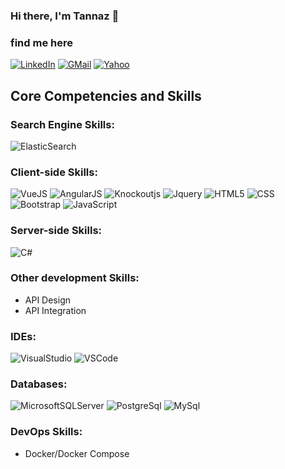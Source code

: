### Hi there, I'm Tannaz 👋

### find me here
[![LinkedIn](https://img.shields.io/badge/linkedin-%230077B5.svg?style=for-the-badge&logo=linkedin&logoColor=white)](https://www.linkedin.com/in/tannazbahramitooran)
[![GMail](https://img.shields.io/badge/gmail-f0f0f0?&style=for-the-badge&logo=gmail&logoColor=white&color=ea4335)](mailto:tz.bahrami@gmail.com)
[![Yahoo](https://img.shields.io/badge/yahoo-blueviolet?style=for-the-badge&logo=yahoo&logoColor=white)](mailto:tz.bahrami@yahoo.com)

## Core Competencies and Skills

### Search Engine Skills:

![ElasticSearch](https://img.shields.io/badge/-ElasticSearch-000?style=flat&logo=elasticsearch&logoColor=005571)

### Client-side Skills:

![VueJS](https://img.shields.io/badge/-Vue-000?style=flat&logo=Vue.js&logoColor=4fc08d)
![AngularJS](https://img.shields.io/badge/-AngularJS-000?&logo=AngularJS&logoColor=red)
![Knockoutjs](https://img.shields.io/badge/-Knockoutjs-red?&logo=Knockoutjs&logoColor=red)
![Jquery](https://img.shields.io/badge/-Jquery-000?&logo=Jquery&logoColor=blue)
![HTML5](https://img.shields.io/badge/-HTML5-000?&logo=html5&logoColor=E34F26)
![CSS](https://img.shields.io/badge/-CSS-000?&logo=css3&logoColor=1572B6)
![Bootstrap](https://img.shields.io/badge/-Bootstrap-000?&logo=Bootstrap&logoColor=blueviolet)
![JavaScript](https://img.shields.io/badge/-JavaScript-000?&logo=JavaScript&logoColor=ddc508)

### Server-side Skills:

![C#](https://img.shields.io/badge/-C%23-blueviolet?&logo=C%23&logoColor=blueviolet)

### Other development Skills:
- API Design
- API Integration

### IDEs:

![VisualStudio](https://img.shields.io/badge/-VisualStudio-000?&logo=Visual%20Studio&logoColor=blueviolet)
![VSCode](https://img.shields.io/badge/-VSCode-000?&logo=Visual%20Studio%20Code&logoColor=007ACC)

### Databases:

![MicrosoftSQLServer](https://img.shields.io/badge/-MicrosoftSQLServer-000?&logo=MicrosoftSQLServer&logoColor=red)
![PostgreSql](https://img.shields.io/badge/-PostgreSql-000?&logo=postgresql&logoColor=007ACC)
![MySql](https://img.shields.io/badge/-MySql-000?&logo=MySQL&logoColor=007ACC)

### DevOps Skills:
- Docker/Docker Compose

<!--
**tannazbahramitooran/tannazbahramitooran** is a ✨ _special_ ✨ repository because its `README.md` (this file) appears on your GitHub profile.

Here are some ideas to get you started:

- 🔭 I’m currently working on ...
- 🌱 I’m currently learning ...
- 👯 I’m looking to collaborate on ...
- 🤔 I’m looking for help with ...
- 💬 Ask me about ...
- 📫 How to reach me: ...
- 😄 Pronouns: ...
- ⚡ Fun fact: ...
-->
